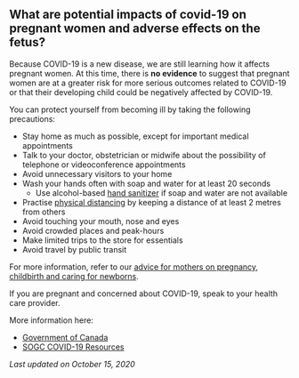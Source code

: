 ## What are potential impacts of covid-19 on pregnant women and adverse effects on the fetus?

Because COVID-19 is a new disease, we are still learning how it affects pregnant women. At this time, there is **no evidence** to suggest that pregnant women are at a greater risk for more serious outcomes related to COVID-19 or that their developing child could be negatively affected by COVID-19.

You can protect yourself from becoming ill by taking the following precautions:

- Stay home as much as possible, except for important medical appointments
- Talk to your doctor, obstetrician or midwife about the possibility of telephone or videoconference appointments
- Avoid unnecessary visitors to your home
- Wash your hands often with soap and water for at least 20 seconds
  - Use alcohol-based [hand sanitizer](https://www.canada.ca/en/health-canada/services/drugs-health-products/disinfectants/covid-19/hand-sanitizer.html) if soap and water are not available
- Practise [physical distancing](https://www.canada.ca/en/public-health/services/publications/diseases-conditions/social-distancing.html) by keeping a distance of at least 2 metres from others
- Avoid touching your mouth, nose and eyes
- Avoid crowded places and peak-hours
- Make limited trips to the store for essentials
- Avoid travel by public transit

For more information, refer to our [advice for mothers on pregnancy, childbirth and caring for newborns](https://www.canada.ca/en/public-health/services/publications/diseases-conditions/pregnancy-advise-mothers.html).

If you are pregnant and concerned about COVID-19, speak to your health care provider.

More information here:

- [Government of Canada](https://www.canada.ca/en/public-health/services/diseases/2019-novel-coronavirus-infection/prevention-risks.html)
- [SOGC COVID-19 Resources](https://www.sogc.org/en/content/COVID-19/COVID-19.aspx?hkey=dd7d7494-49fa-4966-ab4d-4dca362a9655&WebsiteKey=4d1aa07b-5fc4-4673-9721-b91ff3c0be30)

_Last updated on October 15, 2020_
